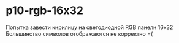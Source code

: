 # p10-rgb-16x32
Попытка завести кирилицу на светодиодной RGB панели 16х32
Большинство символов отображаются не корректно =( 
